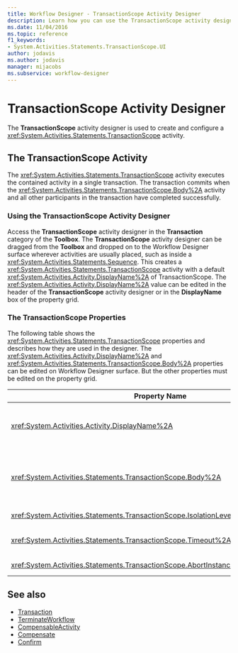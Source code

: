 ```yaml
---
title: Workflow Designer - TransactionScope Activity Designer
description: Learn how you can use the TransactionScope activity designer to create and configure a TransactionScope activity.
ms.date: 11/04/2016
ms.topic: reference
f1_keywords:
- System.Activities.Statements.TransactionScope.UI
author: jodavis
ms.author: jodavis
manager: mijacobs
ms.subservice: workflow-designer
---
```

# TransactionScope Activity Designer

The **TransactionScope** activity designer is used to create and configure a <xref:System.Activities.Statements.TransactionScope> activity.

## The TransactionScope Activity

The <xref:System.Activities.Statements.TransactionScope> activity executes the contained activity in a single transaction. The transaction commits when the <xref:System.Activities.Statements.TransactionScope.Body%2A> activity and all other participants in the transaction have completed successfully.

### Using the TransactionScope Activity Designer

Access the **TransactionScope** activity designer in the **Transaction** category of the **Toolbox**. The **TransactionScope** activity designer can be dragged from the **Toolbox** and dropped on to the Workflow Designer surface wherever activities are usually placed, such as inside a <xref:System.Activities.Statements.Sequence>. This creates a <xref:System.Activities.Statements.TransactionScope> activity with a default <xref:System.Activities.Activity.DisplayName%2A> of TransactionScope. The <xref:System.Activities.Activity.DisplayName%2A> value can be edited in the header of the **TransactionScope** activity designer or in the **DisplayName** box of the property grid.

### The TransactionScope Properties

The following table shows the <xref:System.Activities.Statements.TransactionScope> properties and describes how they are used in the designer. The <xref:System.Activities.Activity.DisplayName%2A> and <xref:System.Activities.Statements.TransactionScope.Body%2A> properties can be edited on Workflow Designer surface. But the other properties must be edited on the property grid.

|Property Name|Required|Usage|
|-|--------------|-|
|<xref:System.Activities.Activity.DisplayName%2A>|False|The optional friendly name of the <xref:System.Activities.Statements.TransactionScope> activity. The default is TransactionScope. Although the <xref:System.Activities.Activity.DisplayName%2A> value is not strictly required, it is a best practice to use one.|
|<xref:System.Activities.Statements.TransactionScope.Body%2A>|True|Specifies the activity to execute in a single transaction. To add the <xref:System.Activities.Statements.TransactionScope.Body%2A> activity, drop an activity from the **Toolbox** into the **Body** box on the **TransactionScope** activity designer with hint text "Drop activity here".|
|<xref:System.Activities.Statements.TransactionScope.IsolationLevel%2A>|True|Specifies the <xref:System.Transactions.IsolationLevel> for this <xref:System.Activities.Statements.TransactionScope>.|
|<xref:System.Activities.Statements.TransactionScope.Timeout%2A>|False|Specifies the interval of time (formatted as 00:00:00, which indicates hours:minutes:seconds) that the transaction has to complete. The default value is 1 minute (00:01:00).|
|<xref:System.Activities.Statements.TransactionScope.AbortInstanceOnTransactionFailure*>|True|Specifies the value that indicates whether the workflow should be aborted if the transaction aborts.|

## See also

- [Transaction](../workflow-designer/transaction-activity-designers.md)
- [TerminateWorkflow](../workflow-designer/terminateworkflow-activity-designer.md)
- [CompensableActivity](../workflow-designer/compensableactivity-activity-designer.md)
- [Compensate](../workflow-designer/compensate-activity-designer.md)
- [Confirm](../workflow-designer/confirm-activity-designer.md)
